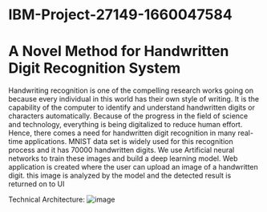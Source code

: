 # IBM-Project-27149-1660047584
<h1>A Novel Method for Handwritten Digit Recognition System</h1>
Handwriting recognition is one of the compelling research works going on because every individual in this world has their own style of writing. It is the capability of the computer to identify and understand handwritten digits or characters automatically. Because of the progress in the field of science and technology, everything is being digitalized to reduce human effort. Hence, there comes a need for handwritten digit recognition in many real-time applications. MNIST data set is widely used for this recognition process and it has 70000 handwritten digits. We use Artificial neural networks to train these images and build a deep learning model. Web application is created where the user can upload an image of a handwritten digit. this image is analyzed by the model and the detected result is returned on to UI

Technical Architecture:
![image](https://user-images.githubusercontent.com/83412489/190886927-b9a7ae8a-2ce5-471a-974f-6f483d902860.png)

